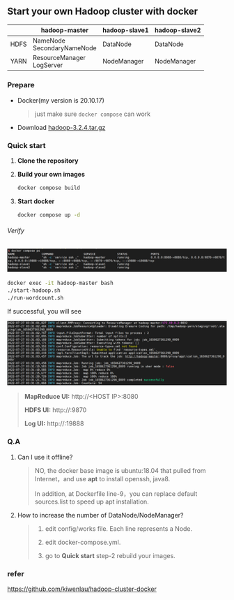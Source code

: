 ## Start your own Hadoop cluster with docker

|      | hadoop-master                 | hadoop-slave1 | hadoop-slave2 |
| ---- | ----------------------------- | ------------- | ------------- |
| HDFS | NameNode<br>SecondaryNameNode | DataNode      | DataNode      |
| YARN | ResourceManager<br>LogServer  | NodeManager   | NodeManager   |

### Prepare

- Docker(my version is 20.10.17)
  
  > just make sure `docker compose` can work

- Download [hadoop-3.2.4.tar.gz](https://github.com/non-one/HadoopDockerDemo/releases/download/dep/hadoop-3.2.4.tar.gz)

### Quick start

1. **Clone the repository**

2. **Build your own images**
   
   ```bash
   docker compose build
   ```

3. **Start docker**
   
   ```bash
   docker compose up -d
   ```

###### Verify

![图片1.png](assets/557bc07946d50855e7a8e1141fa841e95bf81bfd.png)

```bash
docker exec -it hadoop-master bash
./start-hadoop.sh
./run-wordcount.sh
```

If successful, you will see

![图片2.png](assets/c9f33bc7daf61cdad05854c003e54443aab59f5d.png)

> **MapReduce UI:** http://\<HOST IP>:8080
> 
> **HDFS UI:** http://<HOST IP>:9870
> 
> **Log UI:**  http://<HOST IP>:19888

### 

### Q.A

1. Can I use it offline?
   
   >  NO, the docker base image  is ubuntu:18.04 that pulled from Internet，and  use **apt**  to install openssh, java8. 
   > 
   > In addition, at Dockerfile line-9，you can replace default sources.list to speed up apt installation.

2. How to increase the number of DataNode/NodeManager?
   
   > 1. edit config/works file.  Each line represents a Node.
   > 
   > 2. edit docker-compose.yml.
   > 
   > 3. go to **Quick start** step-2 rebuild your images.

### refer

https://github.com/kiwenlau/hadoop-cluster-docker
